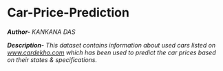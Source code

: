 # Car-Price-Prediction
***Author-*** *KANKANA DAS*

***Description-*** *This dataset contains information about used cars listed on www.cardekho.com which has been used to predict the car prices based on their states & specifications.*

